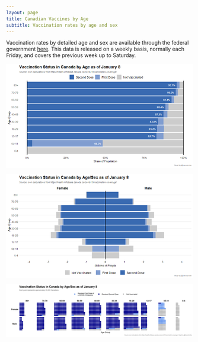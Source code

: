 ```yaml
---
layout: page
title: Canadian Vaccines by Age
subtitle: Vaccination rates by age and sex
---
```


Vaccination rates by detailed age and sex are available through the federal government [here](https://health-infobase.canada.ca/covid-19/vaccination-coverage/). This data is released on a weekly basis, normally each Friday, and covers the previous week up to Saturday. 

![](Plots/demo_plot_bar.png)

![](Plots/demo_plot.png)

![](Plots/demo_plot_balls.png)

